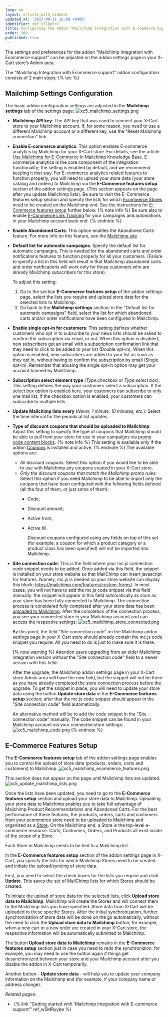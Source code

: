 ```yaml
---
lang: en
layout: article_with_sidebar
updated_at: '2017-09-11 16:00 +0400'
identifier: ref_ST1QnErC
title: Configuring the Addon 'Mailchimp Integration with E-commerce Support'
order: 300
published: true
---
```

The settings and preferences for the addon "Mailchimp Integration with Ecommerce support" can be adjusted on the addon settings page in your X-Cart store’s Admin area.

The "Mailchimp Integration with Ecommerce support" addon configuration consists of 2 main steps:
{% toc %}

## Mailchimp Settings Configuration

The basic addon configuration settings are adjusted in the **Mailchimp settings** tab of the settings page:
![xc5_mailchimp_settings.png]({{site.baseurl}}/attachments/ref_ST1QnErC/xc5_mailchimp_settings.png)
   
   * **Mailchimp API key**: The API key that was used to connect your X-Cart store to your Mailchimp account. If, for some reason, you need to use a different Mailchimp account or a different key, use the "Reset Mailchimp connection" link.
   
   * **Enable E-commerce analytics**: This option enables E-commerce analytics by Mailchimp for your X-Cart store. For details, see the article [Use Mailchimp for E-Commerce](http://kb.mailchimp.com/integrations/e-commerce/use-mailchimp-for-e-commerce "Use Mailchimp for E-Commerce") in Mailchimp Knowledge Base. E-commerce analytics is the core component of the integration functionality; the setting is enabled by default, and we recommend keeping it that way. For E-commerce analytics related features to function properly, you will need to upload your store data (your store catalog and orders) to Mailchimp via the **E-Commerce features setup** section of the addon settings page. (This section appears on the page after you update Mailchimp lists). Be sure to visit the E-Commerce features setup section and specify the lists for which [Ecommerce Stores](https://developer.mailchimp.com/documentation/mailchimp/reference/ecommerce/stores/) need to be created on the Mailchimp end. See the instructions for [E-Commerce features setup](#E-Commerce_features_setup) further below. 
    {% note info %}
    Be sure also to enable [E-Commerce Link Tracking](http://kb.mailchimp.com/integrations/e-commerce/use-mailchimp-for-e-commerce "Use MailChimp for E-Commerce") for your campaigns and automations in your Mailchimp account back end.
    {% endnote %}
   
   * **Enable Abandoned Carts**:  This option enables the Abandoned Carts feature. For more info on this feature, see the [Mailchimp site](https://mailchimp.com/features/abandoned-cart/ "Abandoned Cart")
   
   * **Default list for automatic campaigns**: Specify the default list for automatic campaigns. This is needed for the abandoned carts and order notifications features to function properly for all your customers. (Failure to specify a list in this field will result in that Mailchimp abandoned carts and order notifications will work only for those customers who are already Mailchimp subscribers for this store). 
     
     To adjust this setting: 
     1) Go to the section **E-Commerce features setup** of the addon settings page, select the lists you require and upload store data for the selected lists to Mailchimp. 
     2) Go back to the **Mailchimp settings** section; in the "Default list for automatic campaigns" field, select the list for which abandoned carts and/or order notifications have been configured in Mailchimp. 
   
   * **Enable single opt-in for customers**: This setting defines whether customers who opt in to subscribe to your news lists should be asked to confirm the subscription via email, or not. When this option is disabled, new subscribers get an email with a subscription confirmation link that they need to click to be added to your list (Double opt-in). When this option is enabled, new subscribers are added to your list as soon as they opt in, without having to confirm the subscription by email (Single opt-in). Remember that abusing the single opt-in option may get your account banned by MailChimp.
   
* **Subscription select element type** (_Type:checkbox_ or _Type:select box_): This setting defines the way your customers select a subscription. If the select box option is enabled here, your customers can subscribe to only one mail list; if the checkbox option is enabled, your customers can subscribe to multiple lists.

* **Update Mailchimp lists every** (_Never, 1 minute, 10 minutes, etc._): Select the time interval for the periodical list updates.

* **Type of discount coupons that should be uploaded to Mailchimp**: Adjust this setting to specify the type of coupons that Mailchimp should be able to pull from your store for use in your campaigns via [promo code content blocks](https://mailchimp.com/help/use-promo-code-content-blocks/). 
   {% note info %}
   This setting is available only if the addon [Coupons](https://market.x-cart.com/addons/discount-coupons.html) is installed and active.
   {% endnote %}
   The available options are:
   * _All discount coupons:_ Select this option if you would like to be able to use with Mailchimp any coupons created in your X-Cart store.
   * _Only the discount coupons that match the Mailchimp promo rules:_ Select this option if you need Mailchimp to be able to import only the coupons that have been configured with the following fields defined (all the four of them, or just some of them): 
     - Code;
     - Discount amount;
     - Active from;
     - Active till.
       
       Discount coupons configured using any fields on top of this set (for example, a coupon for which a product category or a product class has been specified) will not be imported into Mailchimp.
  
* **Site connection code**: This is the field where your mc.js connection code snippet needs to be added. Once added via this field, the snippet is installed on your store website so that MailChimp can insert javascript for features. Namely, mc.js is needed so your store website can display this block: https://mailchimp.com/features/custom-forms/. In most cases, you will not have to add the mc.js code snippet via this field manually: the snippet will appear in this field automatically as soon as your store has been fully connected to Mailchimp. The connection process is considered fully completed after your store data has been [uploaded to Mailchimp](#e-commerce-features-setup). After the completion of the connection process, you see your connected store in your Mailchimp account and can access the respective settings:
   ![xc5_mailchimp_store_connected.png]({{site.baseurl}}/attachments/ref_ST1QnErC/xc5_mailchimp_store_connected.png)
   
   By this point, the field "Site connection code" on the Mailchimp addon settings page in your X-Cart store should already contain the mc.js code snippet you require. All you need to do is just to make sure it is there.

   {% note warning %}
   Attention users upgrading from an older Mailchimp integration version _without_ the "Site connection code" field to a newer version _with_ this field: 

   After the upgrade, the Mailchimp addon settings page in your X-Cart store Admin area will have the new field, but the snippet will not be there as you have already completed the store connection process before the upgrade. To get the snippet in place, you will need to update your store data using the button **Update store data** in the **E-Commerce features setup** section; after that the mc.js code snippet should appear in the "Site connection code" field automatically. 
   
   An alternative method will be to add the code snippet in the "Site connection code" manually. The code snippet can be found in your Mailchimp account via your connected store settings:
   ![xc5_mailchimp_code.png]({{site.baseurl}}/attachments/ref_ST1QnErC/xc5_mailchimp_code.png)
   {% endnote %}


## E-Commerce Features Setup

The **E-Commerce features setup** tab of the addon settings page enables you to control the upload of store data (products, orders, carts and customers) to Mailchimp. 
![xc5_mailchimp_ecommerce_features.png]({{site.baseurl}}/attachments/ref_ST1QnErC/xc5_mailchimp_ecommerce_features.png)

This section does not appear on the page until Mailchimp lists are updated.
![xc5_update_mailchimp_lists.png]({{site.baseurl}}/attachments/ref_ST1QnErC/xc5_update_mailchimp_lists.png)

Once the lists have been updated, you need to go to the **E-Commerce features setup** section and upload your store data to Mailchimp. Uploading your store data to Mailchimp enables you to take full advantage of Mailchimp Product Recommendations and Abandoned Carts. For the best performance of these features, the products, orders, carts and customers from your ecommerce store need to be uploaded to Mailchimp and organized as a [Store](https://developer.mailchimp.com/documentation/mailchimp/reference/ecommerce/stores/). On the Mailchimp end, a Store is the top-level e-commerce resource. Carts, Customers, Orders, and Products all exist inside of the scope of a Store. 

Each Store in Mailchimp needs to be tied to a Mailchimp list. 

In the **E-Commerce features setup** section of the addon settings page in X-Cart, you specify the lists for which Mailchimp Stores need to be created and initiate the upload/syncing of store data. 

First, you need to select the check boxes for the lists you require and click **Update**. This saves the set of MailChimp lists for which Stores should be created. 

To initiate the upload of store data for the selected lists, click **Upload store data to Mailchimp**. Mailchimp will create the Stores and will connect them to the Mailchimp lists you have specified. Store data from X-Cart will be uploaded to these specific Stores. After the initial synchronization, further synchronization of store data will be done on the go automatically, without the need to click the **Upload store data to Mailchimp** button; for example, when a new cart or a new order are created in your X-Cart store, the respective information will be automatically submitted to Mailchimp. 

The button **Upload store data to Mailchimp** remains in the **E-Commerce features setup** section just in case you need to redo the synchronizion; for example, you may need to use the button again if things get desynchronized between your store and your Mailchimp account after you disable the addon in X-Cart temporarily. 

Another button - **Update store data** - will help you to update your company information on the Mailchimp end (for example, if your company name or address change).

_Related pages:_

*   {% link "Getting started with 'Mailchimp Integration with E-commerce support'" ref_w5MRyybe %}
